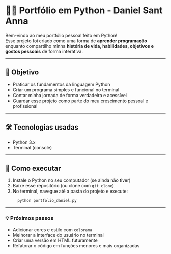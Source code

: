 # 🧑‍💻 Portfólio em Python - Daniel Sant Anna

Bem-vindo ao meu portfólio pessoal feito em Python!  
Esse projeto foi criado como uma forma de **aprender programação** enquanto compartilho minha **história de vida, habilidades, objetivos e gostos pessoais** de forma interativa.

---

## 🎯 Objetivo

- Praticar os fundamentos da linguagem Python
- Criar um programa simples e funcional no terminal
- Contar minha jornada de forma verdadeira e acessível
- Guardar esse projeto como parte do meu crescimento pessoal e profissional

---

## 🛠️ Tecnologias usadas

- Python 3.x
- Terminal (console)

---

## 🚀 Como executar

1. Instale o Python no seu computador (se ainda não tiver)
2. Baixe esse repositório (ou clone com `git clone`)
3. No terminal, navegue até a pasta do projeto e execute:
   ```bash
     python portfolio_daniel.py


---

### 💡 Próximos passos

- Adicionar cores e estilo com `colorama`
- Melhorar a interface do usuário no terminal
- Criar uma versão em HTML futuramente
- Refatorar o código em funções menores e mais organizadas
